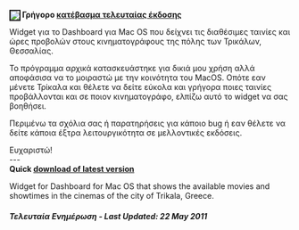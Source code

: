 <img src='http://trikala-cinema-dashboard-widget.googlecode.com/files/ScreenShot2.png' align='left' border='2'></img>
**Γρήγορο [κατέβασμα τελευταίας έκδοσης](http://trikala-cinema-dashboard-widget.googlecode.com/files/trikala_cinemas_widgetv04.zip)**

Widget για το Dashboard για Mac OS που δείχνει τις διαθέσιμες ταινίες και ώρες προβολών στους κινηματογράφους της πόλης των Τρικάλων, Θεσσαλίας.

Το πρόγραμμα αρχικά κατασκευάστηκε για δικιά μου χρήση αλλά αποφάσισα να το μοιραστώ με την κοινότητα του MacOS. Οπότε εαν μένετε Τρίκαλα και θέλετε να δείτε εύκολα και γρήγορα ποιες ταινίες προβάλλονται και σε ποιον κινηματογράφο, ελπίζω αυτό το widget να σας βοηθήσει.

Περιμένω τα σχόλια σας ή παρατηρήσεις για κάποιο bug ή εαν θέλετε να δείτε κάποια έξτρα λειτουργικότητα σε μελλοντικές εκδόσεις.

Ευχαριστώ! <br />
---  <br />
**Quick [download of latest version](http://trikala-cinema-dashboard-widget.googlecode.com/files/trikala_cinemas_widget.zip)**

Widget for Dashboard for Mac OS that shows the available movies and showtimes in the cinemas of the city of Trikala, Greece.

##### Τελευταία Ενημέρωση - Last Updated: 22 May 2011 #####